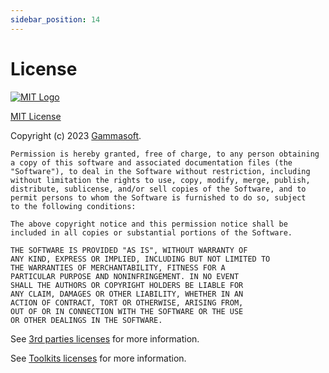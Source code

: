```yaml
---
sidebar_position: 14
---
```


# License

[![MIT Logo](/pictures/license.png)](https://opensource.org/licenses/MIT)

[MIT License](https://opensource.org/licenses/MIT)

Copyright (c) 2023 [Gammasoft](https://gammasoft71.wixsite.com/gammasoft).

```
Permission is hereby granted, free of charge, to any person obtaining
a copy of this software and associated documentation files (the
"Software"), to deal in the Software without restriction, including
without limitation the rights to use, copy, modify, merge, publish,
distribute, sublicense, and/or sell copies of the Software, and to
permit persons to whom the Software is furnished to do so, subject
to the following conditions:

The above copyright notice and this permission notice shall be
included in all copies or substantial portions of the Software.

THE SOFTWARE IS PROVIDED "AS IS", WITHOUT WARRANTY OF
ANY KIND, EXPRESS OR IMPLIED, INCLUDING BUT NOT LIMITED TO
THE WARRANTIES OF MERCHANTABILITY, FITNESS FOR A
PARTICULAR PURPOSE AND NONINFRINGEMENT. IN NO EVENT
SHALL THE AUTHORS OR COPYRIGHT HOLDERS BE LIABLE FOR
ANY CLAIM, DAMAGES OR OTHER LIABILITY, WHETHER IN AN
ACTION OF CONTRACT, TORT OR OTHERWISE, ARISING FROM,
OUT OF OR IN CONNECTION WITH THE SOFTWARE OR THE USE
OR OTHER DEALINGS IN THE SOFTWARE.
```

See [3rd parties licenses](docs/documentation/3rdparties_licenses) for more information.

See [Toolkits licenses](docs/documentation/toolkits_licenses) for more information.
